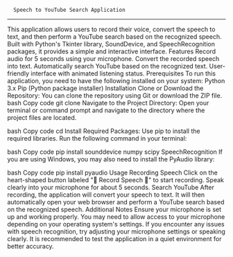       Speech to YouTube Search Application
------------------------------------------------------------------------------------------------------------------------------------------------------------------------------------------------------------------------------------------------------------------------------------
This application allows users to record their voice, convert the speech to text, and then perform a YouTube search based on the recognized speech. Built with Python's Tkinter library, SoundDevice, and SpeechRecognition packages, it provides a simple and interactive interface.
Features
Record audio for 5 seconds using your microphone.
Convert the recorded speech into text.
Automatically search YouTube based on the recognized text.
User-friendly interface with animated listening status.
Prerequisites
To run this application, you need to have the following installed on your system:
Python 3.x
Pip (Python package installer)
Installation
Clone or Download the Repository:
You can clone the repository using Git or download the ZIP file.
bash
Copy code
git clone <repository-url>
Navigate to the Project Directory:
Open your terminal or command prompt and navigate to the directory where the project files are located.

bash
Copy code
cd <project-directory>
Install Required Packages:
Use pip to install the required libraries. Run the following command in your terminal:

bash
Copy code
pip install sounddevice numpy scipy SpeechRecognition
If you are using Windows, you may also need to install the PyAudio library:

bash
Copy code
pip install pyaudio
Usage
Recording Speech
Click on the heart-shaped button labeled "💖 Record Speech 💖" to start recording.
Speak clearly into your microphone for about 5 seconds.
Search YouTube
After recording, the application will convert your speech to text.
It will then automatically open your web browser and perform a YouTube search based on the recognized speech.
Additional Notes
Ensure your microphone is set up and working properly.
You may need to allow access to your microphone depending on your operating system's settings.
If you encounter any issues with speech recognition, try adjusting your microphone settings or speaking clearly.
It is recommended to test the application in a quiet environment for better accuracy.
